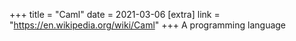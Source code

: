 +++
title = "Caml"
date = 2021-03-06
[extra]
link = "https://en.wikipedia.org/wiki/Caml"
+++
A programming language

